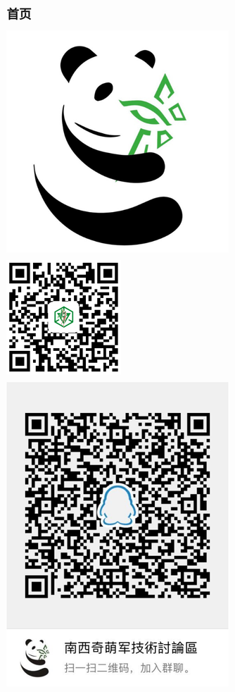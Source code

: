 # 首页



![Chengdu Enlightened LOGO](.gitbook/assets/img_0353.JPG)

![&#x516C;&#x4F17;&#x53F7;&#xFF1A;&#x72C2;&#x91CE;&#x897F;&#x90E8;&#x7EFF;&#x519B;](.gitbook/assets/1561565625.png)

![](.gitbook/assets/qq-tu-pian-20190626105000.jpg)
